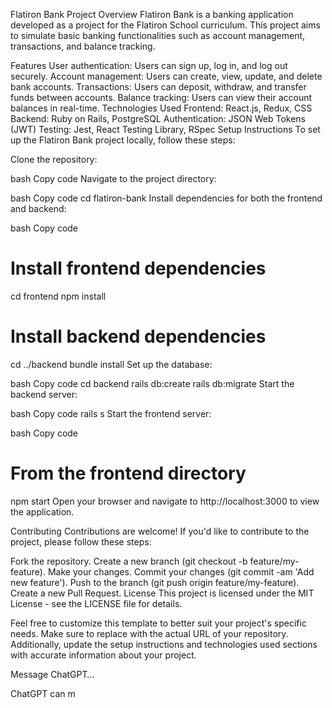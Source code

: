 Flatiron Bank Project
Overview
Flatiron Bank is a banking application developed as a project for the Flatiron School curriculum. This project aims to simulate basic banking functionalities such as account management, transactions, and balance tracking.

Features
User authentication: Users can sign up, log in, and log out securely.
Account management: Users can create, view, update, and delete bank accounts.
Transactions: Users can deposit, withdraw, and transfer funds between accounts.
Balance tracking: Users can view their account balances in real-time.
Technologies Used
Frontend: React.js, Redux, CSS
Backend: Ruby on Rails, PostgreSQL
Authentication: JSON Web Tokens (JWT)
Testing: Jest, React Testing Library, RSpec
Setup Instructions
To set up the Flatiron Bank project locally, follow these steps:

Clone the repository:

bash
Copy code
Navigate to the project directory:

bash
Copy code
cd flatiron-bank
Install dependencies for both the frontend and backend:

bash
Copy code
# Install frontend dependencies
cd frontend
npm install

# Install backend dependencies
cd ../backend
bundle install
Set up the database:

bash
Copy code
cd backend
rails db:create
rails db:migrate
Start the backend server:

bash
Copy code
rails s
Start the frontend server:

bash
Copy code
# From the frontend directory
npm start
Open your browser and navigate to http://localhost:3000 to view the application.

Contributing
Contributions are welcome! If you'd like to contribute to the project, please follow these steps:

Fork the repository.
Create a new branch (git checkout -b feature/my-feature).
Make your changes.
Commit your changes (git commit -am 'Add new feature').
Push to the branch (git push origin feature/my-feature).
Create a new Pull Request.
License
This project is licensed under the MIT License - see the LICENSE file for details.

Feel free to customize this template to better suit your project's specific needs. Make sure to replace <repository-url> with the actual URL of your repository. Additionally, update the setup instructions and technologies used sections with accurate information about your project.






Message ChatGPT…

ChatGPT can m